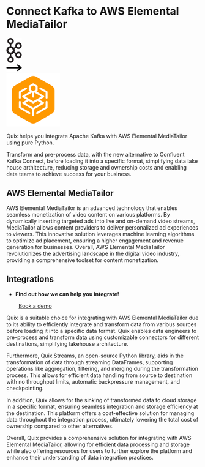 # Connect Kafka to AWS Elemental MediaTailor

<div class="connect-images cards blog-grid-card" markdown>
<div>
<img src="../images/kafka_logo.png" width="40px" />
</div>
<div>
<img src="../images/arrow.svg" width="40px" />
</div>
<div>
<img src="./images/aws-elemental-mediatailor_1.jpg" />
</div>
</div>

Quix helps you integrate Apache Kafka with AWS Elemental MediaTailor using pure Python.

Transform and pre-process data, with the new alternative to Confluent Kafka Connect, before loading it into a specific format, simplifying data lake house arthitecture, reducing storage and ownership costs and enabling data teams to achieve success for your business.

## AWS Elemental MediaTailor

AWS Elemental MediaTailor is an advanced technology that enables seamless monetization of video content on various platforms. By dynamically inserting targeted ads into live and on-demand video streams, MediaTailor allows content providers to deliver personalized ad experiences to viewers. This innovative solution leverages machine learning algorithms to optimize ad placement, ensuring a higher engagement and revenue generation for businesses. Overall, AWS Elemental MediaTailor revolutionizes the advertising landscape in the digital video industry, providing a comprehensive toolset for content monetization.

## Integrations

<div class="grid cards" markdown>

- __Find out how we can help you integrate!__

    <a class="md-button md-button--primary" href="https://share.hsforms.com/1iW0TmZzKQMChk0lxd_tGiw4yjw2?__hstc=175542013.2303933fbd746c0ac86d9ccbe9bc9100.1728383268831.1729603416735.1729620918855.31&__hssc=175542013.1.1729620918855&__hsfp=2132701734" target="_blank" style="margin:.5rem;">Book a demo</a>

</div>


Quix is a suitable choice for integrating with AWS Elemental MediaTailor due to its ability to efficiently integrate and transform data from various sources before loading it into a specific data format. Quix enables data engineers to pre-process and transform data using customizable connectors for different destinations, simplifying lakehouse architecture.

Furthermore, Quix Streams, an open-source Python library, aids in the transformation of data through streaming DataFrames, supporting operations like aggregation, filtering, and merging during the transformation process. This allows for efficient data handling from source to destination with no throughput limits, automatic backpressure management, and checkpointing.

In addition, Quix allows for the sinking of transformed data to cloud storage in a specific format, ensuring seamless integration and storage efficiency at the destination. This platform offers a cost-effective solution for managing data throughout the integration process, ultimately lowering the total cost of ownership compared to other alternatives.

Overall, Quix provides a comprehensive solution for integrating with AWS Elemental MediaTailor, allowing for efficient data processing and storage while also offering resources for users to further explore the platform and enhance their understanding of data integration practices.

